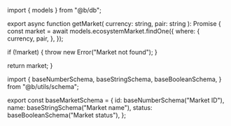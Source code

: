 import { models } from "@b/db";

export async function getMarket(
  currency: string,
  pair: string
): Promise<ecosystemMarketAttributes> {
  const market = await models.ecosystemMarket.findOne({
    where: {
      currency,
      pair,
    },
  });

  if (!market) {
    throw new Error("Market not found");
  }

  return market;
}

import {
  baseNumberSchema,
  baseStringSchema,
  baseBooleanSchema,
} from "@b/utils/schema";

export const baseMarketSchema = {
  id: baseNumberSchema("Market ID"),
  name: baseStringSchema("Market name"),
  status: baseBooleanSchema("Market status"),
};
